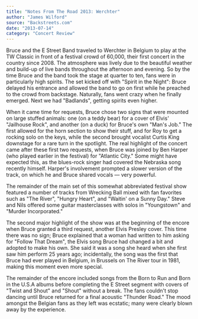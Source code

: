 ```yaml
---
title: "Notes From The Road 2013: Werchter"
author: "James Wilford"
source: "Backstreets.com"
date: "2013-07-14"
category: "Concert Review"
---
```


Bruce and the E Street Band traveled to Werchter in Belgium to play at the TW Classic in front of a festival crowd of 60,000, their first concert in the country since 2008. The atmosphere was lively due to the beautiful weather and build-up of live bands throughout the afternoon and evening. So by the time Bruce and the band took the stage at quarter to ten, fans were in particularly high spirits. The set kicked off with "Spirit in the Night": Bruce delayed his entrance and allowed the band to go on first while he preached to the crowd from backstage. Naturally, fans went crazy when he finally emerged. Next we had "Badlands", getting spirits even higher.

When it came time for requests, Bruce chose two signs that were mounted on large stuffed animals: one (on a teddy bear) for a cover of Elvis' "Jailhouse Rock", and another (on a duck) for Bruce's own "Man's Job." The first allowed for the horn section to show their stuff, and for Roy to get a rocking solo on the keys, while the second brought vocalist Curtis King downstage for a rare turn in the spotlight. The real highlight of the concert came after these first two requests, when Bruce was joined by Ben Harper (who played earlier in the festival) for "Atlantic City." Some might have expected this, as the blues-rock singer had covered the Nebraska song recently himself. Harper's involvement prompted a slower version of the track, on which he and Bruce shared vocals — very powerful.

The remainder of the main set of this somewhat abbreviated festival show featured a number of tracks from Wrecking Ball mixed with fan favorites such as "The River", "Hungry Heart", and "Waitin' on a Sunny Day." Steve and Nils offered some guitar masterclasses with solos in "Youngstown" and "Murder Incorporated."

The second major highlight of the show was at the beginning of the encore when Bruce granted a third request, another Elvis Presley cover. This time there was no sign; Bruce explained that a woman had written to him asking for "Follow That Dream", the Elvis song Bruce had changed a bit and adopted to make his own. She said it was a song she heard when she first saw him perform 25 years ago; incidentally, the song was the first that Bruce had ever played in Belgium, in Brussels on The River tour in 1981, making this moment even more special.

The remainder of the encore included songs from the Born to Run and Born in the U.S.A albums before completing the E Street segment with covers of "Twist and Shout" and "Shout" without a break. The fans couldn't stop dancing until Bruce returned for a final acoustic "Thunder Road." The mood amongst the Belgian fans as they left was ecstatic; many were clearly blown away by the experience.
